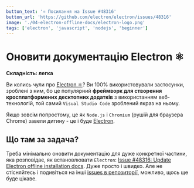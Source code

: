 ```yaml
---
button_text: '⚛️ Посилання на Issue #48316'
button_url: 'https://github.com/electron/electron/issues/48316'
image: './04-electron-offline-docs/electron-logo.png'
tags: ['electron', 'javascript', 'nodejs', 'beginner']
---
```


# Оновити документацію Electron ⚛️

**Складність: легка**

Ви колись чули про [Electron ⚛️](https://github.com/electron/electron)?
Ви 100% використовували застосунки, зроблені з ним, бо це популярний **фреймворк для створення кросплатформених десктопних додатків** з використанням веб-технологій, той самий `Visual Studio Code` зроблений якраз на ньому. 

Якщо зовсім попростому, це як `Node.js` і `Chromium` (рушій для браузера Chrome) завели дитину - це і буде [Electron](https://www.electronjs.org/).

## Що там за задача?

Треба мінімально оновити документацію для дуже конкретної частини, яка розповідає, як встановлювати `Electron`: [Issue #48316: Update Electron offline installation docs](https://github.com/electron/electron/issues/48316). Дуже просто і швидко. Але не стісняйтесь і подивіться на інші [issues в репозиторії](https://github.com/electron/electron/issues), можливо, щось ще буде цікаве.

